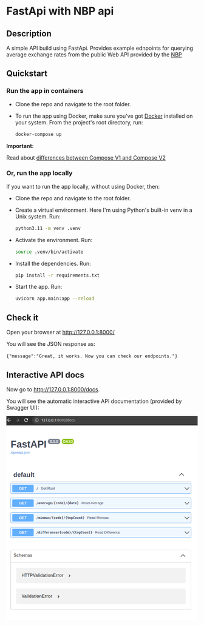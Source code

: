 # FastApi with NBP api

## Description

A simple API build using FastApi. Provides example ednpoints for querying average exchange rates from the public Web API
provided by the [NBP](http://api.nbp.pl/en.html)

## Quickstart

### Run the app in containers

* Clone the repo and navigate to the root folder.

* To run the app using Docker, make sure you've got [Docker](https://www.docker.com/) installed on your
  system. From the project's root directory, run:

    ```bash
    docker-compose up
    ```

**Important:**

Read
about [differences between Compose V1 and Compose V2](https://docs.docker.com/compose/compose-v2/#differences-between-compose-v1-and-compose-v2)

### Or, run the app locally

If you want to run the app locally, without using Docker, then:

* Clone the repo and navigate to the root folder.

* Create a virtual environment. Here I'm using Python's built-in venv in a Unix system.
  Run:

    ```bash
    python3.11 -m venv .venv
    ```

* Activate the environment. Run:

    ```bash
    source .venv/bin/activate
    ```


* Install the dependencies. Run:

    ```bash
    pip install -r requirements.txt
    ```

* Start the app. Run:

    ```bash
    uvicorn app.main:app --reload
    ```

## Check it

Open your browser at http://127.0.0.1:8000/

You will see the JSON response as:

`{"message":"Great, it works. Now you can check our endpoints."}`

## Interactive API docs

Now go to http://127.0.0.1:8000/docs.

You will see the automatic interactive API documentation (provided by Swagger UI):

![img.png](app/img/docs-swagger.png)
